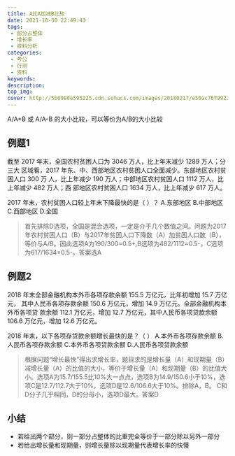 ```yaml
---
title: A比A加减B比较
date: 2021-10-30 22:49:43
tags:
 - 部分占整体
 - 增长率
 - 资料分析
categories:
 - 考公
 - 行测
 - 资料
keywords:
description:
top_img:
cover: http://5b0988e595225.cdn.sohucs.com/images/20180217/e50ac767992247969eb62ad8100fc70e.gif
---
```

A/A+B 或 A/A-B 的大小比较，可以等价为A/B的大小比较

## 例题1
截至 2017 年末，全国农村贫困人口为 3046 万人，比上年末减少 1289 万人；分三大 区域看，2017 年东、中、西部地区农村贫困人口全面减少。东部地区农村贫困人口 300 万 人，比上年减少 190 万人；中部地区农村贫困人口 1112 万人，比上年减少 482 万人；西 部地区农村贫困人口 1634 万人，比上年减少 617 万人。

2017 年末，农村贫困人口较上年末下降最快的是（ ）？ 
A.东部地区 B.中部地区 C.西部地区 D.全国

> 首先排除D选项，全国是混合选项，一定是介于几个数值之间。问题为2017年农村贫困人口（B）与2017年贫困人口下降数（A）加贫困人口数（B），等价与A/B。因此选项A为190/300=0.5+,B选项为482/1112=0.5-，C选项为617/1634=0.5-。答案选A

## 例题2
2018 年末全部金融机构本外币各项存款余额 155.5 万亿元，比年初增加 15.7 万亿元， 其中人民币各项存款余额 150.6 万亿元，增加 14.9 万亿元。全部金融机构本外币各项贷 款余额 112.1 万亿元，增加 12.7 万亿元，其中人民币各项贷款余额 106.6 万亿元，增加 12.6 万亿元。

2018 年末，以下各项存贷款余额增长最快的是？（ ） 
A.本外币各项存款余额 B.人民币各项存款余额 
C.本外币各项贷款余额 D.人民币各项贷款余额

> 根据问题“增长最快”得出求增长率，题目求的是增长量（A）和现期量（B）减增长量（A）的比值的大小，等价于增长量（A）和现期量（B）的比值大小。选项A为15.7/155.5比10%大一点点，选项B为14.9/150.6小于10%，选项C是12.7/112.7大于10%，选项D是12.6/106.6大于10%。排除A，B。 C和D分子几乎相同，D的分母小，选项D最大。答案D

## 小结
* 若给出两个部分，则一部分占整体的比重完全等价于一部分除以另外一部分
* 若给出增长量和现期量，则增长量除以现期量代表增长率的快慢